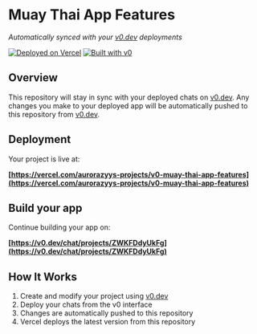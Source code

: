 # Muay Thai App Features

*Automatically synced with your [v0.dev](https://v0.dev) deployments*

[![Deployed on Vercel](https://img.shields.io/badge/Deployed%20on-Vercel-black?style=for-the-badge&logo=vercel)](https://vercel.com/aurorazyys-projects/v0-muay-thai-app-features)
[![Built with v0](https://img.shields.io/badge/Built%20with-v0.dev-black?style=for-the-badge)](https://v0.dev/chat/projects/ZWKFDdyUkFg)

## Overview

This repository will stay in sync with your deployed chats on [v0.dev](https://v0.dev).
Any changes you make to your deployed app will be automatically pushed to this repository from [v0.dev](https://v0.dev).

## Deployment

Your project is live at:

**[https://vercel.com/aurorazyys-projects/v0-muay-thai-app-features](https://vercel.com/aurorazyys-projects/v0-muay-thai-app-features)**

## Build your app

Continue building your app on:

**[https://v0.dev/chat/projects/ZWKFDdyUkFg](https://v0.dev/chat/projects/ZWKFDdyUkFg)**

## How It Works

1. Create and modify your project using [v0.dev](https://v0.dev)
2. Deploy your chats from the v0 interface
3. Changes are automatically pushed to this repository
4. Vercel deploys the latest version from this repository